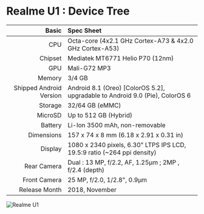 Realme U1 : Device Tree
================================================================

Basic   | Spec Sheet
-------:|:-------------------------
CPU     | Octa-core (4x2.1 GHz Cortex-A73 & 4x2.0 GHz Cortex-A53)
Chipset | Mediatek MT6771 Helio P70 (12nm)
GPU     | Mali-G72 MP3
Memory  | 3/4 GB
Shipped Android Version | Android 8.1 (Oreo) [ColorOS 5.2], upgradable to Android 9.0 (Pie), ColorOS 6
Storage | 32/64 GB (eMMC)
MicroSD | Up to 512 GB (Hybrid)
Battery | Li-Ion 3500 mAh, non-removable
Dimensions | 157 x 74 x 8 mm (6.18 x 2.91 x 0.31 in)
Display | 1080 x 2340 pixels, 6.30" LTPS IPS LCD, 19.5:9 ratio (~264 ppi density)
Rear Camera  | Dual : 13 MP, f/2.2, AF, 1.25µm ; 2MP , f/2.4 (depth)
Front Camera | 	25 MP, f/2.0, 1/2.8", 0.9µm
Release Month | 2018, November

![Realme U1](https://fdn2.gsmarena.com/vv/pics/realme/realme-u1-1.jpg "Realme U1")
